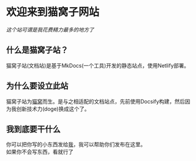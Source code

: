# 欢迎来到猫窝子网站
*这个站可谓是我花费精力最多的地方了*
## 什么是猫窝子站？
猫窝子站(文档站)是基于MkDocs(一个工具)开发的静态站点，使用Netlify部署。
## 为什么要设立此站
猫窝子站为[猫窝](meow-house.netlify.app)而生。是与之相适配的文档站点，先前使用Docsify构建，然后因为我创新技术力(doge)换成这个了。
## 我到底要干什么
你可以把你写的小东西发给[我](mailto:477522069@qq.com)，我可以帮助你们发布在这里。<br>
如果你不会写东西，看就行了<br>
